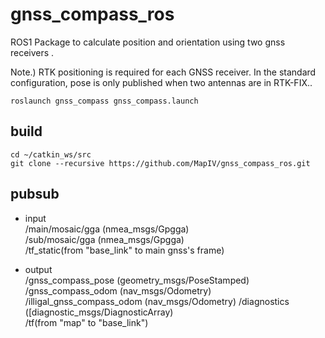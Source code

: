 # gnss_compass_ros

ROS1 Package to calculate position and orientation using two gnss receivers .

Note.)
RTK positioning is required for each GNSS receiver.
In the standard configuration, pose is only published when two antennas are in RTK-FIX..

```
roslaunch gnss_compass gnss_compass.launch
```

## build

```
cd ~/catkin_ws/src
git clone --recursive https://github.com/MapIV/gnss_compass_ros.git
```

## pubsub

- input  
/main/mosaic/gga  (nmea_msgs/Gpgga)  
/sub/mosaic/gga  (nmea_msgs/Gpgga)  
/tf_static(from "base_link" to main gnss's frame)  

- output  
/gnss_compass_pose (geometry_msgs/PoseStamped)  
/gnss_compass_odom  (nav_msgs/Odometry)  
/illigal_gnss_compass_odom  (nav_msgs/Odometry) 
/diagnostics  ([diagnostic_msgs/DiagnosticArray)  
/tf(from "map" to "base_link")  